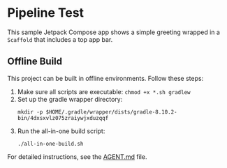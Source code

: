 # Pipeline Test

This sample Jetpack Compose app shows a simple greeting wrapped in a
`Scaffold` that includes a top app bar.

## Offline Build

This project can be built in offline environments. Follow these steps:

1. Make sure all scripts are executable: `chmod +x *.sh gradlew`
2. Set up the gradle wrapper directory: 
   ```
   mkdir -p $HOME/.gradle/wrapper/dists/gradle-8.10.2-bin/4dxsxvlz075zraiywjxduzqqf
   ```
3. Run the all-in-one build script:
   ```
   ./all-in-one-build.sh
   ```

For detailed instructions, see the [AGENT.md](AGENT.md) file.